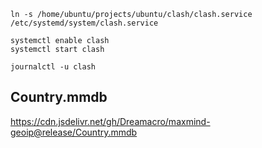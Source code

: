 ```
ln -s /home/ubuntu/projects/ubuntu/clash/clash.service /etc/systemd/system/clash.service
```

```
systemctl enable clash
systemctl start clash
```

```
journalctl -u clash
```

## Country.mmdb
https://cdn.jsdelivr.net/gh/Dreamacro/maxmind-geoip@release/Country.mmdb
